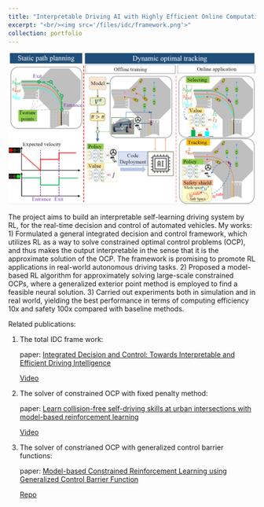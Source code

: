 ```yaml
---
title: "Interpretable Driving AI with Highly Efficient Online Computation and Self-evolution Ability"
excerpt: "<br/><img src='/files/idc/framework.png'>"
collection: portfolio
---
```


![fig](/files/idc/framework.png)

The project aims to build an interpretable self-learning driving system by RL, for the real-time decision and control of automated vehicles. My works: 1) Formulated a general integrated decision and control framework, which utilizes RL as a way to solve constrained optimal control problems (OCP), and thus makes the output interpretable in the sense that it is the approximate solution of the OCP. The framework is promising to promote RL applications in real-world autonomous driving tasks. 2) Proposed a model-based RL algorithm for approximately solving large-scale constrained OCPs, where a generalized exterior point method is employed to find a feasible neural solution. 3) Carried out experiments both in simulation and in real world, yielding the best performance in terms of computing efficiency 10x and safety 100x compared with baseline methods.

Related publications:

1. The total IDC frame work:

   paper: [Integrated Decision and Control: Towards Interpretable and Efficient Driving Intelligence](https://idthanm.github.io/publication/integrated/)

   [Video](https://space.bilibili.com/363124977/channel/detail?cid=177421)

2. The solver of constrained OCP with fixed penalty method:

   paper: [Learn collision-free self-driving skills at urban intersections with model-based reinforcement learning](https://idthanm.github.io/publication/idc_itsc/)

   [Video](https://space.bilibili.com/363124977/channel/detail?cid=178813&ctype=0)

3. The solver of constrianed OCP with generalized control barrier functions:

   paper: [Model-based Constrained Reinforcement Learning using Generalized Control Barrier Function](https://mahaitongdae.github.io/publication/iros21)

   [Repo](https://github.com/mahaitongdae/safe_exp_env)
 
